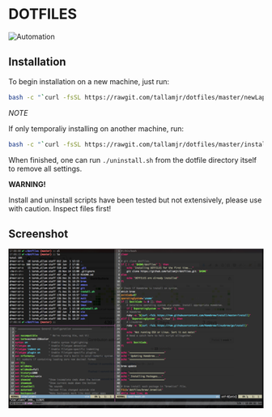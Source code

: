 # DOTFILES

![Automation](http://imgs.xkcd.com/comics/automation.png)

## Installation

To begin installation on a new machine, just run:

```bash
bash -c "`curl -fsSL https://rawgit.com/tallamjr/dotfiles/master/newLaptop.sh`"
```

*NOTE*

If only temporaliy installing on another machine, run:

```bash
bash -c "`curl -fsSL https://rawgit.com/tallamjr/dotfiles/master/install.sh`"
```

When finished, one can run `./uninstall.sh` from the dotfile directory itself to
remove all settings.

**WARNING!**

Install and uninstall scripts have been tested but not extensively, please use
with caution. Inspect files first!

## Screenshot

![screenshot](screenshot.png)

